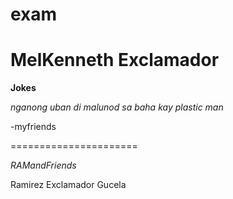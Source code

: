 # exam
MelKenneth Exclamador
========================

**Jokes**

*nganong uban di malunod sa baha kay plastic man* 

-myfriends

======================

*RAMandFriends*

Ramirez
Exclamador
Gucela